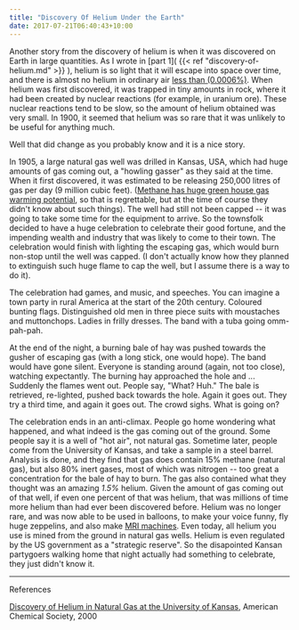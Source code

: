 ```yaml
---
title: "Discovery Of Helium Under the Earth"
date: 2017-07-21T06:40:43+10:00
---
```



Another story from the discovery of helium is when it was discovered on Earth in large quantities. As I wrote in [part 1]( {{< ref "discovery-of-helium.md" >}} ), helium is so light that it will escape into space over time, and there is almost no helium in ordinary air [less than (0.0006%)][1]. When helium was first discovered, it was trapped in tiny amounts in rock, where it had been created by nuclear reactions (for example, in uranium ore). These nuclear reactions tend to be slow, so the amount of helium obtained was very small. In 1900, it seemed that helium was so rare that it was unlikely to be useful for anything much.

Well that did change as you probably know and it is a nice story.

In 1905, a large natural gas well was drilled in Kansas, USA, which had huge amounts of gas coming out, a "howling gasser" as they said at the time. When it first discovered, it was estimated to be releasing 250,000 litres of gas per day (9 million cubic feet). ([Methane has huge green house gas warming potential][2], so that is regrettable, but at the time of course they didn't know about such things). The well had still not been capped -- it was going to take some time for the equipment to arrive. So the townsfolk decided to have a huge celebration to celebrate their good fortune, and the impending wealth and industry that was likely to come to their town. The celebration would finish with lighting the escaping gas, which would burn non-stop until the well was capped. (I don't actually know how they planned to extinguish such huge flame to cap the well, but I assume there is a way to do it).

The celebration had games, and music, and speeches. You can imagine a town party in rural America at the start of the 20th century. Coloured bunting flags. Distinguished old men in three piece suits with moustaches and muttonchops. Ladies in frilly dresses. The band with a tuba going omm-pah-pah.

At the end of the night, a burning bale of hay was pushed towards the gusher of escaping gas (with a long stick, one would hope). The band would have gone silent. Everyone is standing around (again, not too close), watching expectantly. The burning hay approached the hole and ... Suddenly the flames went out. People say, "What? Huh." The bale is retrieved, re-lighted, pushed back towards the hole. Again it goes out. They try a third time, and again it goes out. The crowd sighs. What is going on?

The celebration ends in an anti-climax. People go home wondering what happened, and what indeed is the gas coming out of the ground. Some people say it is a well of "hot air", not natural gas. Sometime later, people come from the University of Kansas, and take a sample in a steel barrel. Analysis is done, and they find that gas does contain 15% methane (natural gas), but also 80% inert gases, most of which was nitrogen -- too great a concentration for the bale of hay to burn. The gas also contained what they thought was an amazing _1.5%_ helium. Given the amount of gas coming out of that well, if even one percent of that was helium, that was millions of time more helium than had ever been discovered before. Helium was no longer rare, and was now able to be used in balloons, to make your voice funny, fly huge zeppelins, and also make [MRI machines](https://en.wikipedia.org/wiki/Magnetic_resonance_imaging). Even today, all helium you use is mined from the ground in natural gas wells. Helium is even regulated by the US government as a "strategic reserve". So the disapointed Kansan partygoers walking home that night actually had something to celebrate, they just didn't know it.


------

References


[Discovery of Helium in Natural Gas at the University of Kansas](https://www.acs.org/content/acs/en/education/whatischemistry/landmarks/heliumnaturalgas.html), American Chemical Society, 2000

[1]: https://en.wikipedia.org/wiki/Atmosphere_of_Earth
[2]: https://en.wikipedia.org/wiki/Global_warming_potential
